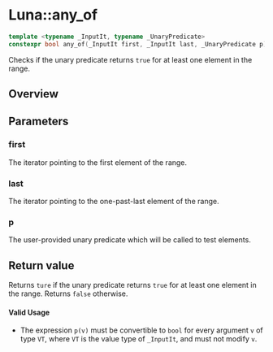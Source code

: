 # Luna::any_of

```c++
template <typename _InputIt, typename _UnaryPredicate>
constexpr bool any_of(_InputIt first, _InputIt last, _UnaryPredicate p)
```

Checks if the unary predicate returns `true` for at least one element in the range. 

## Overview


## Parameters
### first
The iterator pointing to the first element of the range. 

### last
The iterator pointing to the one-past-last element of the range. 

### p
The user-provided unary predicate which will be called to test elements. 

## Return value
Returns `ture` if the unary predicate returns `true` for at least one element in the range. Returns `false` otherwise. 

#### Valid Usage
* The expression `p(v)` must be convertible to `bool` for every argument `v` of type `VT`, where `VT` is the value type of `_InputIt`, and must not modify `v`. 

